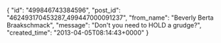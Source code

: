  {
   "id": "499846743384596",
   "post_id": "462493170453287_499447000091237",
   "from_name": "Beverly Berta Braakschmack",
   "message": "Don't you need to HOLD a grudge?",
   "created_time": "2013-04-05T08:14:43+0000"
 }
